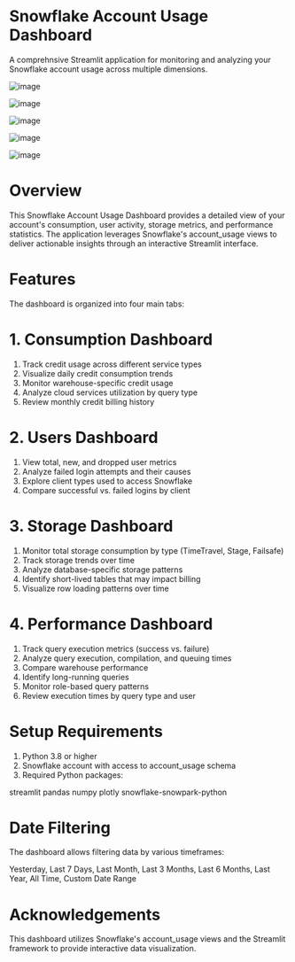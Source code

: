# Snowflake Account Usage Dashboard
A comprehnsive Streamlit application for monitoring and analyzing your Snowflake account usage across multiple dimensions.

![image](https://github.com/user-attachments/assets/ade074c1-89c1-4819-b95d-0c15b1091e74)

![image](https://github.com/user-attachments/assets/4afe2575-43be-4a70-ae21-968b3d760fa1)

![image](https://github.com/user-attachments/assets/d796fd1e-605a-4831-8c44-ef2a6d0ecfe4)

![image](https://github.com/user-attachments/assets/2ba8881b-dcdb-43b4-9d6c-6ac675966e51)

![image](https://github.com/user-attachments/assets/0db0a285-71ef-4a94-810e-6bb9779ccf21)

# Overview
This Snowflake Account Usage Dashboard provides a detailed view of your account's consumption, user activity, storage metrics, and performance statistics. The application leverages Snowflake's account_usage views to deliver actionable insights through an interactive Streamlit interface.

# Features
The dashboard is organized into four main tabs:

# 1. Consumption Dashboard

1. Track credit usage across different service types
2. Visualize daily credit consumption trends
3. Monitor warehouse-specific credit usage
4. Analyze cloud services utilization by query type
5. Review monthly credit billing history

# 2. Users Dashboard

1. View total, new, and dropped user metrics
2. Analyze failed login attempts and their causes
3. Explore client types used to access Snowflake
4. Compare successful vs. failed logins by client

# 3. Storage Dashboard

1. Monitor total storage consumption by type (TimeTravel, Stage, Failsafe)
2. Track storage trends over time
3. Analyze database-specific storage patterns
4. Identify short-lived tables that may impact billing
5. Visualize row loading patterns over time

# 4. Performance Dashboard

1. Track query execution metrics (success vs. failure)
2. Analyze query execution, compilation, and queuing times
3. Compare warehouse performance
4. Identify long-running queries
5. Monitor role-based query patterns
6. Review execution times by query type and user

# Setup Requirements

1. Python 3.8 or higher
2. Snowflake account with access to account_usage schema
3. Required Python packages:

streamlit
pandas
numpy
plotly
snowflake-snowpark-python

# Date Filtering
The dashboard allows filtering data by various timeframes:

Yesterday,
Last 7 Days,
Last Month,
Last 3 Months,
Last 6 Months,
Last Year,
All Time,
Custom Date Range

# Acknowledgements
This dashboard utilizes Snowflake's account_usage views and the Streamlit framework to provide interactive data visualization.

